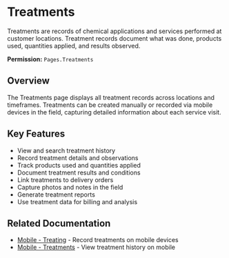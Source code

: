 # Treatments

Treatments are records of chemical applications and services performed at customer locations. Treatment records document what was done, products used, quantities applied, and results observed.

**Permission:** `Pages.Treatments`

## Overview

The Treatments page displays all treatment records across locations and timeframes. Treatments can be created manually or recorded via mobile devices in the field, capturing detailed information about each service visit.

## Key Features

* View and search treatment history
* Record treatment details and observations
* Track products used and quantities applied
* Document treatment results and conditions
* Link treatments to delivery orders
* Capture photos and notes in the field
* Generate treatment reports
* Use treatment data for billing and analysis

## Related Documentation

* [Mobile - Treating](../Mobile/Treating.md) - Record treatments on mobile devices
* [Mobile - Treatments](../Mobile/Treatments.md) - View treatment history on mobile

